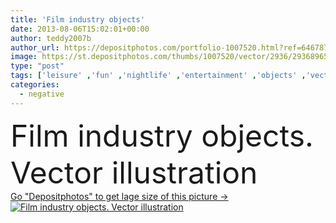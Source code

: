 ```yaml
---
title: 'Film industry objects'
date: 2013-08-06T15:02:01+00:00
author: teddy2007b
author_url: https://depositphotos.com/portfolio-1007520.html?ref=64678756
image: https://st.depositphotos.com/thumbs/1007520/vector/2936/29368965/api_thumb_450.jpg?forcejpeg=true
type: "post"
tags: ['leisure' ,'fun' ,'nightlife' ,'entertainment' ,'objects' ,'vector' ,'render' ,'design' ,'photography' ,'diamond' ,'isolated' ,'shape' ,'art' ,'memory' ,'photo' ,'photograph' ,'retro' ,'swirl' ,'nostalgia' ,'digital' ,'tape' ,'camera' ,'artwork' ,'negative' ,'cinema' ,'cinematography' ,'film' ,'strip' ,'movie' ,'exposure' ,'television' ,'illustrations' ,'premiere' ,'popcorn' ,'reporter' ,'polaroid' ,'producer' ,'clapboard' ,'blockbuster' ,'film reel' ,'unhealthy eating' ,'film industry' ,'movie theater' ,'paper cup' ,'film roll' ,'film equipment' ,'film concept' ,'film trip' ,'film clap' ]
categories: 
  - negative
---
```

<div aling="center">
            <font size="60"> Film industry objects. Vector illustration</font>   
</div>
<div>
    <a href='https://st.depositphotos.com/thumbs/1007520/vector/2936/29368965/api_thumb_450.jpg?forcejpeg=true?ref=64678756' target=_blank > Go "Depositphotos" to get lage size of this picture ->
        <img href='https://st.depositphotos.com/thumbs/1007520/vector/2936/29368965/api_thumb_450.jpg?forcejpeg=true?ref=64678756' src='https://st.depositphotos.com/1007520/2936/v/950/depositphotos_29368965-stock-illustration-film-industry-objects.jpg?forcejpeg=true' alt='Film industry objects. Vector illustration' >
    </a>
</div>
